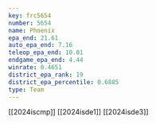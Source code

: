 ```yaml
---
key: frc5654
number: 5654
name: Phoenix
epa_end: 21.61
auto_epa_end: 7.16
teleop_epa_end: 10.01
endgame_epa_end: 4.44
winrate: 0.4651
district_epa_rank: 19
district_epa_percentile: 0.6885
type: Team
---
```

[[2024iscmp]]
[[2024isde1]]
[[2024isde3]]

